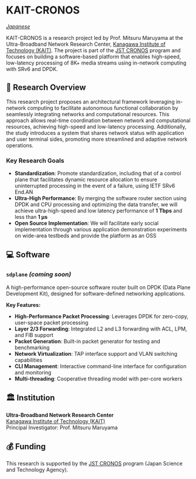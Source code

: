 # KAIT-CRONOS

*[Japanese](README_ja.md)*

KAIT-CRONOS is a research project led by Prof. Mitsuru Maruyama at the Ultra-Broadband Network Research Center, [Kanagawa Institute of Technology (KAIT)](https://www.kait.jp/). The project is part of the [JST CRONOS](https://www.jst.go.jp/kisoken/cronos/overview/index.html) program and focuses on building a software-based platform that enables high-speed, low-latency processing of 8K+ media streams using in-network computing with SRv6 and DPDK.

## 🧭 Research Overview

This research project proposes an architectural framework leveraging in-network computing to facilitate autonomous functional collaboration by seamlessly integrating networks and computational resources. This approach allows real-time coordination between network and computational resources, achieving high-speed and low-latency processing. Additionally, the study introduces a system that shares network status with application and user terminal sides, promoting more streamlined and adaptive network operations.

### Key Research Goals

- **Standardization**: Promote standardization, including that of a control plane that facilitates dynamic resource allocation to ensure uninterrupted processing in the event of a failure, using IETF SRv6 End.AN
- **Ultra-High Performance**: By merging the software router section using DPDK and CPU processing and optimizing the data transfer, we will achieve ultra-high-speed and low latency performance of **1 Tbps** and less than **1 μs**
- **Open Source Implementation**: We will facilitate early social implementation through various application demonstration experiments on wide-area testbeds and provide the platform as an OSS

## 💻 Software

### `sdplane` *(coming soon)*  
A high-performance open-source software router built on DPDK (Data Plane Development Kit), designed for software-defined networking applications.

**Key Features:**
- **High-Performance Packet Processing**: Leverages DPDK for zero-copy, user-space packet processing
- **Layer 2/3 Forwarding**: Integrated L2 and L3 forwarding with ACL, LPM, and FIB support
- **Packet Generation**: Built-in packet generator for testing and benchmarking
- **Network Virtualization**: TAP interface support and VLAN switching capabilities
- **CLI Management**: Interactive command-line interface for configuration and monitoring
- **Multi-threading**: Cooperative threading model with per-core workers

## 🏛️ Institution

**Ultra-Broadband Network Research Center**  
[Kanagawa Institute of Technology (KAIT)](https://www.kait.jp/)  
Principal Investigator: Prof. Mitsuru Maruyama

## 💰 Funding

This research is supported by the [JST CRONOS](https://www.jst.go.jp/kisoken/cronos/overview/index.html) program (Japan Science and Technology Agency).

<!--
## 📚 Publications

(To be added)

## 📅 Events

(To be added)

## 🔗 Links

(To be added)
-->


